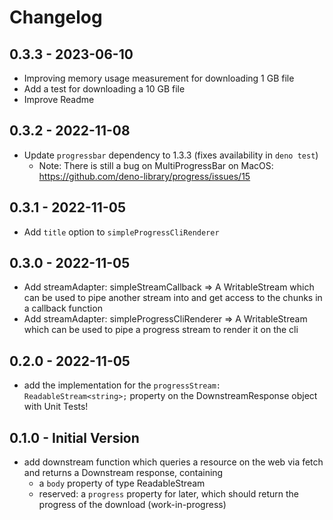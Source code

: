 # Changelog

## 0.3.3 - 2023-06-10

- Improving memory usage measurement for downloading 1 GB file
- Add a test for downloading a 10 GB file
- Improve Readme

## 0.3.2 - 2022-11-08

- Update `progressbar` dependency to 1.3.3 (fixes availability in `deno test`)
  - Note: There is still a bug on MultiProgressBar on MacOS: https://github.com/deno-library/progress/issues/15

## 0.3.1 - 2022-11-05

- Add `title` option to `simpleProgressCliRenderer`

## 0.3.0 - 2022-11-05

- Add streamAdapter: simpleStreamCallback => A WritableStream which can be used to pipe another stream into and get access to the chunks in a callback function
- Add streamAdapter: simpleProgressCliRenderer => A WritableStream which can be used to pipe a progress stream to render it on the cli

## 0.2.0 - 2022-11-05

- add the implementation for the `progressStream: ReadableStream<string>;` property on the DownstreamResponse object
  with Unit Tests!

## 0.1.0 - Initial Version

- add downstream function which queries a resource on the web via fetch and returns a Downstream response, containing
  - a `body` property of type ReadableStream<Uint8Array>
  - reserved: a `progress` property for later, which should return the progress of the download (work-in-progress)
